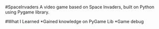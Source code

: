 #SpaceInvaders
A video game based on Space Invaders, built on Python using Pygame library.

#What I Learned
*Gained knowledge on PyGame Lib
*Game debug
